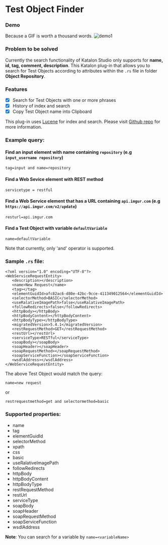 # Test Object Finder


### Demo
Because a GIF is worth a thousand words.
![demo1](https://user-images.githubusercontent.com/16775806/71560165-d7138e00-2a98-11ea-80e1-afeb11aa8b39.gif)

### Problem to be solved
Currently the search functionality of Katalon Studio only supports for **name, id, tag, comment, description**. This Katalon plug-in that allows you to search for Test Objects according to attributes within the ```.rs``` file in folder **Object Repository**.

### Features
- [X] Search for Test Objects with one or more phrases
- [X] History of index and search
- [X] Copy Test Object name into Clipboard

This plug-in uses [Lucene](https://lucene.apache.org/) for index and search. Please visit [Github repo](https://github.com/minhthanh3145/Test-Object-Manager) for more information.

### Example query: 

#### Find an input element with name containing ```repository``` (e.g ```input_username repository```)
```
tag=input and name=repository
```
#### Find a Web Sevice element with REST method
```
servicetype = restful
```
#### Find a Web Service element that has a URL containing ```api.imgur.com``` (e.g ```https://api.imgur.com/v2/update```)
```
resturl=api.imgur.com
````
#### Find a Test Object with variable ```defaultVariable```
```
name=defaultVariable
```


Note that currently, only 'and' operator is supported.


### Sample ```.rs``` file:
```
<?xml version="1.0" encoding="UTF-8"?>
<WebServiceRequestEntity>
   <description></description>
   <name>New Request</name>
   <tag></tag>
   <elementGuidId>afc82ac6-d80e-42bc-9cce-411349012564</elementGuidId>
   <selectorMethod>BASIC</selectorMethod>
   <useRalativeImagePath>false</useRalativeImagePath>
   <followRedirects>false</followRedirects>
   <httpBody></httpBody>
   <httpBodyContent></httpBodyContent>
   <httpBodyType></httpBodyType>
   <migratedVersion>5.4.1</migratedVersion>
   <restRequestMethod>GET</restRequestMethod>
   <restUrl></restUrl>
   <serviceType>RESTful</serviceType>
   <soapBody></soapBody>
   <soapHeader></soapHeader>
   <soapRequestMethod></soapRequestMethod>
   <soapServiceFunction></soapServiceFunction>
   <wsdlAddress></wsdlAddress>
</WebServiceRequestEntity>

```

The above Test Object would match the query:
```
name=new request
```

or
```
restrequestmethod=get and selectormethod=basic
```

### Supported properties:
* name
* tag
* elementGuidId
* selectorMethod
* xpath
* css
* basic
* useRalativeImagePath
* followRedirects
* httpBody
* httpBodyContent
* httpBodyType
* restRequestMethod
* restUrl
* serviceType
* soapBody
* soapHeader
* soapRequestMethod
* soapServiceFunction
* wsdlAddress

**Note**: You can search for a variable by ```name=<variableName>```

